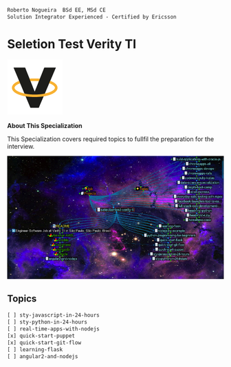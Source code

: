 ```
Roberto Nogueira  BSd EE, MSd CE
Solution Integrator Experienced - Certified by Ericsson
```
# Seletion Test Verity TI

![ebook cover](images/ebook_cover.png)

**About This Specialization**

This Specialization covers required topics to fullfil the preparation for the interview.

<img src="images/screenshot.png" alt="Drawing" style="width: 600px;"/>

## Topics
```
[ ] sty-javascript-in-24-hours
[ ] sty-python-in-24-hours
[ ] real-time-apps-with-nodejs
[x] quick-start-puppet
[x] quick-start-git-flow
[ ] learning-flask
[ ] angular2-and-nodejs

```
